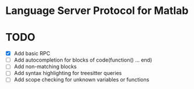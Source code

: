 # Language Server Protocol for Matlab

# TODO

- [x] Add basic RPC
- [ ] Add autocompletion for blocks of code(function() ... end)
- [ ] Add non-matching blocks
- [ ] Add syntax highlighting for treesitter queries
- [ ] Add scope checking for unknown variables or functions
